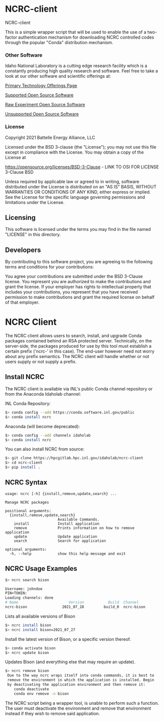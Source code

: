 # NCRC-client
NCRC-client

This is a simple wrapper script that will be used to enable the use of a two-factor authentication mechanism for downloading NCRC controlled codes through the popular "Conda" distribution mechanism.


### Other Software
Idaho National Laboratory is a cutting edge research facility which is a constantly producing high quality research and software. Feel free to take a look at our other software and scientific offerings at:

[Primary Technology Offerings Page](https://www.inl.gov/inl-initiatives/technology-deployment)

[Supported Open Source Software](https://github.com/idaholab)

[Raw Experiment Open Source Software](https://github.com/IdahoLabResearch)

[Unsupported Open Source Software](https://github.com/IdahoLabCuttingBoard)

### License

Copyright 2021 Battelle Energy Alliance, LLC

Licensed under the BSD 3-clause (the "License");
you may not use this file except in compliance with the License.
You may obtain a copy of the License at

  https://opensource.org/licenses/BSD-3-Clause - LINK TO OSI FOR LICENSE 3-Clause BSD

Unless required by applicable law or agreed to in writing, software
distributed under the License is distributed on an "AS IS" BASIS,
WITHOUT WARRANTIES OR CONDITIONS OF ANY KIND, either express or implied.
See the License for the specific language governing permissions and
limitations under the License.


Licensing
-----
This software is licensed under the terms you may find in the file named "LICENSE" in this directory.


Developers
-----
By contributing to this software project, you are agreeing to the following terms and conditions for your contributions:

You agree your contributions are submitted under the BSD 3-Clause license. You represent you are authorized to make the contributions and grant the license. If your employer has rights to intellectual property that includes your contributions, you represent that you have received permission to make contributions and grant the required license on behalf of that employer.


# NCRC Client

The NCRC client allows users to search, install, and upgrade Conda packages contained behind an RSA protected server. Technically, on the server-side, the packages produced for use by this tool must establish a certain prefix ('ncrc-' in this case). The end-user however need not worry about any prefix semantics. The NCRC client will handle whether or not users supply or not supply a prefix.

## Install NCRC

The NCRC client is available via INL's public Conda channel repository or from the Anaconda Idaholab channel:

INL Conda Repository:
```bash
$> conda config --add https://conda.software.inl.gov/public
$> conda install ncrc
```

Anaconda (will become deprecated):
```bash
$> conda config --add channels idaholab
$> conda install ncrc
```

You can also install NCRC from source:

```bash
$> git clone https://hpcgitlab.hpc.inl.gov/idaholab/ncrc-client
$> cd ncrc-client
$> pip install .
```

## NCRC Syntax

```pre
usage: ncrc [-h] {install,remove,update,search} ...

Manage NCRC packages

positional arguments:
  {install,remove,update,search}
                        Available Commands.
    install             Install application
    remove              Prints information on how to remove application
    update              Update application
    search              Search for application

optional arguments:
  -h, --help            show this help message and exit
```

## NCRC Usage Examples

```bash
$> ncrc search bison

Username: johndoe
PIN+TOKEN:
Loading channels: done
# Name                       Version           Build  Channel
ncrc-bison                2021_07_28         build_0  ncrc-bison
```
Lists all available versions of Bison

```bash
$> ncrc install bison
$> ncrc install bison=2021_07_27
```
Install the latest version of Bison, or a specific version thereof.

```bash
$> conda activate bison
$> ncrc update bison
```
Updates Bison (and everything else that may require an update).


```bash
$> ncrc remove bison
 Due to the way ncrc wraps itself into conda commands, it is best to
 remove the environment in which the application is installed. Begin
 by deactivating the application environment and then remove it:
	conda deactivate
	conda env remove -n bison
```
The NCRC script being a wrapper tool, is unable to perform such a function. The user must deactivate the environment and remove that environment instead if they wish to remove said application.
